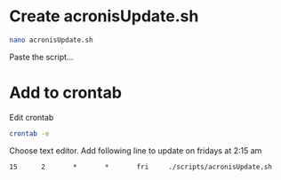 # Create acronisUpdate.sh
```bash
nano acronisUpdate.sh
```

Paste the script...

# Add to crontab

Edit crontab
```bash
crontab -e
```
Choose text editor.
Add following line to update on fridays at 2:15 am
```nano
15      2       *       *       fri     ./scripts/acronisUpdate.sh
```
